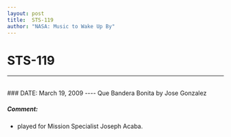 ```yaml
---
layout: post
title:  STS-119
author: "NASA: Music to Wake Up By"
---
```


# STS-119
----
<br/>
### DATE: March 19, 2009
----
Que Bandera Bonita by Jose Gonzalez

##### Comment:
* played for Mission Specialist Joseph Acaba.
